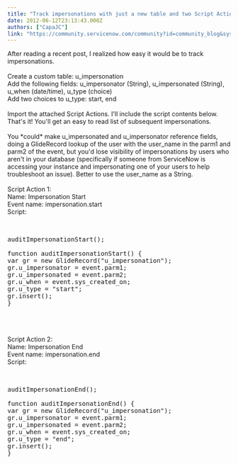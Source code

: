 ```yaml
---
title: "Track impersonations with just a new table and two Script Actions"
date: 2012-06-12T23:13:43.000Z
authors: ["CapaJC"]
link: "https://community.servicenow.com/community?id=community_blog&sys_id=582de2e5dbd0dbc01dcaf3231f961990"
---
```

<p>After reading a recent post, I realized how easy it would be to track impersonations.<br /><br />Create a custom table: u_impersonation<br />Add the following fields: u_impersonator (String), u_impersonated (String), u_when (date/time), u_type (choice)<br />Add two choices to u_type: start, end<br /><br />Import the attached Script Actions. I'll include the script contents below. That's it! You'll get an easy to read list of subsequent impersonations.<br /><br />You *could* make u_impersonated and u_impersonator reference fields, doing a GlideRecord lookup of the user with the user_name in the parm1 and parm2 of the event, but you'd lose visibility of impersonations by users who aren't in your database (specifically if someone from ServiceNow is accessing your instance and impersonating one of your users to help troubleshoot an issue). Better to use the user_name as a String.<br /><br />Script Action 1:<br />Name: Impersonation Start<br />Event name: impersonation.start<br />Script:<br /><pre __default_attr="plain" __jive_macro_name="code" class="jive_text_macro jive_macro_code"><br /><br />auditImpersonationStart();<br /><br />function auditImpersonationStart() {<br />var gr = new GlideRecord("u_impersonation");<br />gr.u_impersonator = event.parm1;<br />gr.u_impersonated = event.parm2;<br />gr.u_when = event.sys_created_on;<br />gr.u_type = "start";<br />gr.insert();<br />}<br /></pre><br /><br /><br />Script Action 2:<br />Name: Impersonation End<br />Event name: impersonation.end<br />Script:<br /><pre __default_attr="plain" __jive_macro_name="code" class="jive_text_macro jive_macro_code"><br /><br />auditImpersonationEnd();<br /><br />function auditImpersonationEnd() {<br />var gr = new GlideRecord("u_impersonation");<br />gr.u_impersonator = event.parm1;<br />gr.u_impersonated = event.parm2;<br />gr.u_when = event.sys_created_on;<br />gr.u_type = "end";<br />gr.insert();<br />}<br /></pre></p>